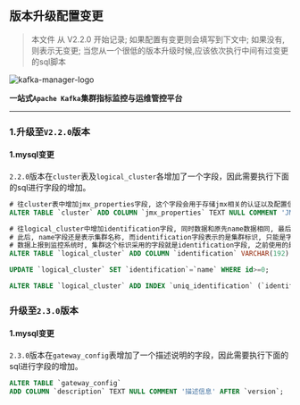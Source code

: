 
## 版本升级配置变更
> 本文件 从 V2.2.0 开始记录; 如果配置有变更则会填写到下文中; 如果没有,则表示无变更;
> 当您从一个很低的版本升级时候,应该依次执行中间有过变更的sql脚本


![kafka-manager-logo](../../assets/images/common/logo_name.png)

**一站式`Apache Kafka`集群指标监控与运维管控平台**

--- 

### 1.升级至`V2.2.0`版本

#### 1.mysql变更

`2.2.0`版本在`cluster`表及`logical_cluster`各增加了一个字段，因此需要执行下面的sql进行字段的增加。

```sql
# 往cluster表中增加jmx_properties字段, 这个字段会用于存储jmx相关的认证以及配置信息
ALTER TABLE `cluster` ADD COLUMN `jmx_properties` TEXT NULL COMMENT 'JMX配置' AFTER `security_properties`;

# 往logical_cluster中增加identification字段, 同时数据和原先name数据相同, 最后增加一个唯一键. 
# 此后, name字段还是表示集群名称, 而identification字段表示的是集群标识, 只能是字母数字及下划线组成, 
# 数据上报到监控系统时, 集群这个标识采用的字段就是identification字段, 之前使用的是name字段.
ALTER TABLE `logical_cluster` ADD COLUMN `identification` VARCHAR(192) NOT NULL DEFAULT '' COMMENT '逻辑集群标识' AFTER `name`;

UPDATE `logical_cluster` SET `identification`=`name` WHERE id>=0;

ALTER TABLE `logical_cluster` ADD INDEX `uniq_identification` (`identification` ASC);
```

### 升级至`2.3.0`版本

#### 1.mysql变更
`2.3.0`版本在`gateway_config`表增加了一个描述说明的字段，因此需要执行下面的sql进行字段的增加。

```sql
ALTER TABLE `gateway_config` 
ADD COLUMN `description` TEXT NULL COMMENT '描述信息' AFTER `version`;
```


